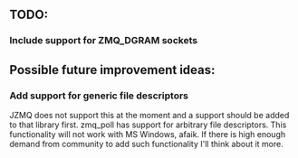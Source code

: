 ## TODO:

### Include support for ZMQ_DGRAM sockets

## Possible future improvement ideas:

### Add support for generic file descriptors

JZMQ does not support this at the moment and a support should be added to that library first. zmq_poll has support for arbitrary file descriptors. This functionality will not work with MS Windows, afaik. If there is high enough demand from community to add such functionality I'll think about it more.
